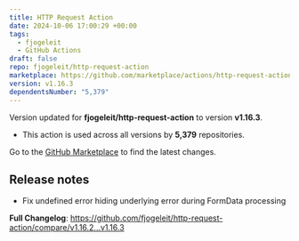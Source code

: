 ```yaml
---
title: HTTP Request Action
date: 2024-10-06 17:00:29 +00:00
tags:
  - fjogeleit
  - GitHub Actions
draft: false
repo: fjogeleit/http-request-action
marketplace: https://github.com/marketplace/actions/http-request-action
version: v1.16.3
dependentsNumber: "5,379"
---
```



Version updated for **fjogeleit/http-request-action** to version **v1.16.3**.
- This action is used across all versions by **5,379** repositories.

Go to the [GitHub Marketplace](https://github.com/marketplace/actions/http-request-action) to find the latest changes.

## Release notes

* Fix undefined error hiding underlying error during FormData processing

**Full Changelog**: https://github.com/fjogeleit/http-request-action/compare/v1.16.2...v1.16.3

